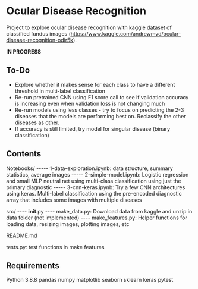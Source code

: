 <h1>Ocular Disease Recognition</h1>

Project to explore ocular disease recognition with kaggle dataset of classified fundus images (https://www.kaggle.com/andrewmvd/ocular-disease-recognition-odir5k).

<b>IN PROGRESS</b><br>
<h2>To-Do</h2>
<ul>
<li>Explore whether it makes sense for each class to have a different threshold in multi-label classification</li>
<li>Re-run pretrained CNN using F1 score call to see if validation accuracy is increasing even when validation loss is not changing much</li>
<li>Re-run models using less classes - try to focus on predicting the 2-3 diseases that the models are performing best on. Reclassify the other diseases as other. </li>
<li>If accuracy is still limited, try model for singular disease (binary classification) </li>
</ul>

<h2>Contents</h2>
Notebooks/
----- 1-data-exploration.ipynb: data structure, summary statistics, average images
----- 2-simple-model.ipynb: Logistic regression and small MLP neutral net using multi-class classification using just the primary diagnostic
----- 3-cnn-keras.ipynb: Try a few CNN architectures using keras. Multi-label classification using the pre-encoded diagnostic array that includes some images with multiple diseases 

src/
---- __init__.py
---- make_data.py: Download data from kaggle and unzip in data folder (not implemented)
---- make_features.py: Helper functions for loading data, resizing images, plotting images, etc

README.md

tests.py: test functions in make features

<h2>Requirements</h2>
Python 3.8.8
pandas
numpy
matplotlib
seaborn
sklearn
keras
pytest